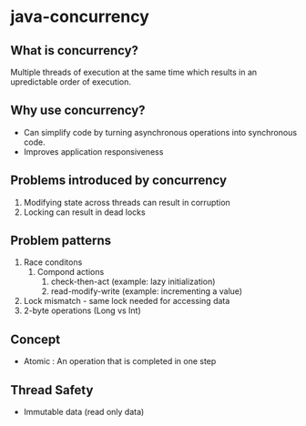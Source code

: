 # java-concurrency

## What is concurrency?

Multiple threads of execution at the same time which results in an upredictable order of execution.

## Why use concurrency?

- Can simplify code by turning asynchronous operations into synchronous code.
- Improves application responsiveness

## Problems introduced by concurrency

1. Modifying state across threads can result in corruption
2. Locking can result in dead locks

## Problem patterns

1. Race conditons
   1. Compond actions
      1. check-then-act (example: lazy initialization)
      2. read-modify-write (example: incrementing a value)
2. Lock mismatch - same lock needed for accessing data
3. 2-byte operations (Long vs Int)
      
## Concept

- Atomic : An operation that is completed in one step

## Thread Safety

- Immutable data (read only data)
